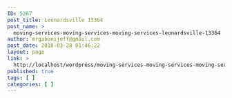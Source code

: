 ```yaml
---
ID: 5267
post_title: Leonardsville 13364
post_name: >
  moving-services-moving-services-moving-services-leonardsville-13364
author: mrgabonijeff@gmail.com
post_date: 2018-03-28 01:46:22
layout: page
link: >
  http://localhost/wordpress/moving-services-moving-services-moving-services-leonardsville-13364/
published: true
tags: [ ]
categories: [ ]
---
```

